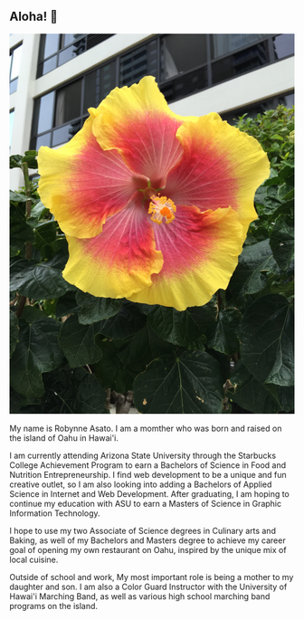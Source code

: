 ## Aloha! 🌺
<img src="hibiscus.JPG">
<p>My name is Robynne Asato. I am a momther who was born and raised on the island of Oahu in Hawai'i.</p> 
<p>I am currently attending Arizona State University through the Starbucks College Achievement Program to earn a Bachelors of Science in Food and Nutrition Entrepreneurship. I find web development to be a unique and fun creative outlet, so I am also looking into adding a Bachelors of Applied Science in Internet and Web Development. After graduating, I am hoping to continue my education with ASU to earn a Masters of Science in Graphic Information Technology.</p>
<p>I hope to use my two Associate of Science degrees in Culinary arts and Baking, as well of my Bachelors and Masters degree to achieve my career goal of opening my own restaurant on Oahu, inspired by the unique mix of local cuisine.</p>
<p>Outside of school and work, My most important role is being a mother to my daughter and son. I am also a Color Guard Instructor with the University of Hawai'i Marching Band, as well as various high school marching band programs on the island.</p> 
<!--
**raasato/raasato** is a ✨ _special_ ✨ repository because its `README.md` (this file) appears on your GitHub profile.

Here are some ideas to get you started:

- 🔭 I’m currently working on ...
- 🌱 I’m currently learning ...
- 👯 I’m looking to collaborate on ...
- 🤔 I’m looking for help with ...
- 💬 Ask me about ...
- 📫 How to reach me: ...
- 😄 Pronouns: ...
- ⚡ Fun fact: ...
-->
